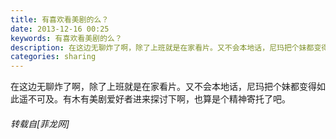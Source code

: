 ```yaml
---
title: 有喜欢看美剧的么？
date: 2013-12-16 00:25
keywords: 有喜欢看美剧的么？
description: 在这边无聊炸了啊，除了上班就是在家看片。又不会本地话，尼玛把个妹都变得如此遥不可及。有木有美剧爱好者进来探讨下啊，也算是个精神寄托了吧。
categories: sharing
---
```

<td class="t_f" id="postmessage_84615">

在这边无聊炸了啊，除了上班就是在家看片。又不会本地话，尼玛把个妹都变得如此遥不可及。有木有美剧爱好者进来探讨下啊，也算是个精神寄托了吧。</td>
###### 转载自[菲龙网]